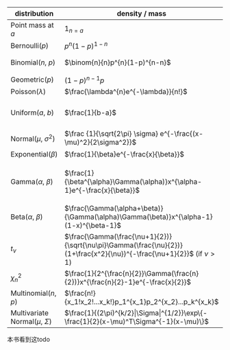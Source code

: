 distribution| density / mass | expectation| variance|link / remark
-|-|-|-|-
Point mass at $a$|$1_{n=a}$|$a$|$0$
Bernoulli($p$)|$p^{n}(1-p)^{1-n}$|$p$|$p(1-p)$|[[bernoulli-binom]]
Binomial($n$, $p$)|$\binom{n}{n}p^{n}(1-p)^{n-n}$|$np$|$np(1-p)$|[[bernoulli-binom]], [[可加性]]
Geometric($p$)|$(1-p)^{n-1}p$|$\frac{1}{p}$|$\frac{1-p}{p^2}$|[[nega-binom]]
Poisson($\lambda$)|$\frac{\lambda^{n}e^{-\lambda}}{n!}$|$\lambda$|$\lambda$|[[poisson]]
Uniform($a$, $b$)|$\frac{1}{b-a}$|$\frac{a+b}{2}$|$\frac{(b-a)^2}{12}$|[[variance]] = $E(X^2) -EX^2=1/3-1/4=1/12$
Normal($\mu$, $\sigma^2$)|$\frac {1}{\sqrt{2\pi} \sigma} e^{-\frac{(x-\mu)^2}{2\sigma^2}}$|$\mu$|$\sigma^2$
Exponential($\beta$)|$\frac{1}{\beta}e^{-\frac{x}{\beta}}$|$\beta$|$\beta^2$
Gamma($\alpha$, $\beta$)|$\frac{1}{\beta^{\alpha}\Gamma(\alpha)}x^{\alpha-1}e^{-\frac{x}{\beta}}$|$\alpha\beta$|$\alpha\beta^2$|[[distribution/gamma]]. [[可加性]], [[linear-transform]]用于求均值方差
Beta($\alpha$, $\beta$)|$\frac{\Gamma(\alpha+\beta)}{\Gamma(\alpha)\Gamma(\beta)}x^{\alpha-1}(1-x)^{\beta-1}$|$\frac{\alpha}{\alpha+\beta}$|$\frac{\alpha\beta}{(\alpha+\beta)^2(\alpha+\beta+1)}$
$t_\nu$|$\frac{\Gamma(\frac{\nu+1}{2})}{\sqrt{\nu\pi}\Gamma(\frac{\nu}{2})}(1+\frac{x^2}{\nu})^{-\frac{\nu+1}{2}}$ (if $\nu>1$)|$0$ (if $\nu>1$)|$\frac{\nu}{\nu-2}$ (if $\nu>2$)
$\chi^2_n$|$\frac{1}{2^{\frac{n}{2}}\Gamma(\frac{n}{2})}x^{\frac{n}{2}-1}e^{-\frac{x}{2}}$|$n$|$2n$
Multinomial($n$, $p$)|$\frac{n!}{x_1!x_2!...x_k!}p_1^{x_1}p_2^{x_2}...p_k^{x_k}$|$np$|see below|
Multivariate Normal($\mu$, $\Sigma$)|$\frac{1}{(2\pi)^{k/2}\|\Sigma\|^{1/2}}\exp\{-\frac{1}{2}(x-\mu)^T\Sigma^{-1}(x-\mu)\}$|$\mu$|$\Sigma$|[[multi-normal]]

本书看到这todo